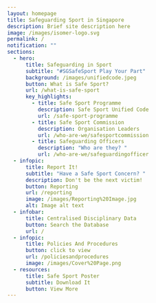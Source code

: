 ```yaml
---
layout: homepage
title: Safeguarding Sport in Singapore
description: Brief site description here
image: /images/isomer-logo.svg
permalink: /
notification: ""
sections:
  - hero:
      title: Safeguarding in Sport
      subtitle: "#SGSafeSport Play Your Part"
      background: /images/unifiedcode.jpeg
      button: What is Safe Sport?
      url: /what-is-safe-sport
      key_highlights:
        - title: Safe Sport Programme
          description: Safe Sport Unified Code
          url: /safe-sport-programme
        - title: Safe Sport Commission
          description: Organisation Leaders
          url: /who-are-we/safesportcommission
        - title: Safeguarding Officers
          description: "Who are they? "
          url: /who-are-we/safeguardingofficer
  - infopic:
      title: Report It!
      subtitle: "Have a Safe Sport Concern? "
      description: Don't be the next victim!
      button: Reporting
      url: /reporting
      image: /images/Reporting%20Image.jpg
      alt: Image alt text
  - infobar:
      title: Centralised Disciplinary Data
      button: Search the Database
      url: /
  - infopic:
      title: Policies And Procedures
      button: click to view
      url: /policiesandprocedures
      image: /images/Cover%20Page.png
  - resources:
      title: Safe Sport Poster
      subtitle: Download It
      button: View More
---
```

